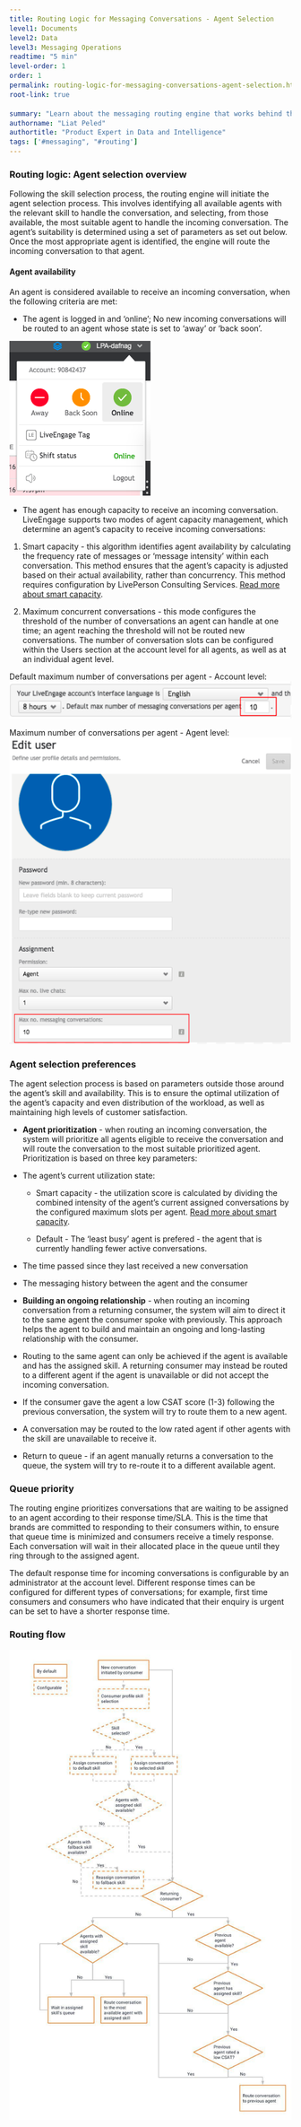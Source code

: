 ```yaml
---
title: Routing Logic for Messaging Conversations - Agent Selection
level1: Documents
level2: Data
level3: Messaging Operations
readtime: "5 min"
level-order: 1
order: 1
permalink: routing-logic-for-messaging-conversations-agent-selection.html
root-link: true

summary: "Learn about the messaging routing engine that works behind the scenes to select the agent that will handle an incoming conversation."
authorname: "Liat Peled"
authortitle: "Product Expert in Data and Intelligence"
tags: ['#messaging", "#routing']
---
```



### Routing logic: Agent selection overview

Following the skill selection process, the routing engine will initiate the agent selection process. This involves identifying all available agents with the relevant skill to handle the conversation, and selecting, from those available, the most suitable agent to handle the incoming conversation. The agent’s suitability is determined using a set of parameters as set out below. Once the most appropriate agent is identified, the engine will route the incoming conversation to that agent.

#### Agent availability

An agent is considered available to receive an incoming conversation, when the following criteria are met:

* The agent is logged in and ‘online’; No new incoming conversations will be routed to an agent whose state is set to ‘away’ or ‘back soon’.

![status setting](img/online-status-setting.png)

* The agent has enough capacity to receive an incoming conversation.
LiveEngage supports two modes of agent capacity management, which determine an agent’s capacity to receive incoming conversations:

 1. Smart capacity - this algorithm identifies agent availability by calculating the frequency rate of messages or ‘message intensity’ within each conversation. This method ensures that the agent’s capacity is adjusted based on their actual availability, rather than concurrency. This method requires configuration by LivePerson Consulting Services. [Read more about smart capacity](https://s3-eu-west-1.amazonaws.com/ce-sr/CA/Messaging/Smart+capacity.pdf).

 2. Maximum concurrent conversations - this mode configures the threshold of the number of conversations an agent can handle at one time; an agent reaching the threshold will not be routed new conversations. The number of conversation slots can be configured within the Users section at the account level for all agents, as well as at an individual agent level.

Default maximum number of conversations per agent - Account level:
![account settings for conversations](img/settings-number-conversations.png)

Maximum number of conversations per agent - Agent level:
![account settings for conversations agent level](img/conversations-agent-level.png)

### Agent selection preferences

The agent selection process is based on parameters outside those around the agent’s skill and availability. This is to ensure the optimal utilization of the agent’s capacity and even distribution of the workload, as well as maintaining high levels of customer satisfaction.

* **Agent prioritization** - when routing an incoming conversation, the system will prioritize all agents eligible to receive the conversation and will route the conversation to the most suitable prioritized agent. Prioritization is based on three key parameters:

 * The agent’s current utilization state:

   * Smart capacity - the utilization score is calculated by dividing the combined intensity of the agent’s current assigned conversations by the configured maximum slots per agent. [Read more about smart capacity](https://s3-eu-west-1.amazonaws.com/ce-sr/CA/Messaging/Smart+capacity.pdf).

   * Default - The ‘least busy’ agent is prefered - the agent that is currently handling fewer active conversations.

 * The time passed since they last received a new conversation

 * The messaging history between the agent and the consumer

* **Building an ongoing relationship** - when routing an incoming conversation from a returning consumer, the system will aim to direct it to the same agent the consumer spoke with previously. This approach helps the agent to build and maintain an ongoing and long-lasting relationship with the consumer.

 * Routing to the same agent can only be achieved if the agent is available and has the assigned skill. A returning consumer may instead be routed to a different agent if the agent is unavailable or did not accept the incoming conversation.

 * If the consumer gave the agent a low CSAT score (1-3) following the previous conversation, the system will try to route them to a new agent.
* A conversation may be routed to the low rated agent if other agents with the skill are unavailable to receive it.

* Return to queue - if an agent manually returns a conversation to the queue, the system will try to re-route it to a different available agent.

### Queue priority

The routing engine prioritizes conversations that are waiting to be assigned to an agent according to their response time/SLA. This is the time that brands are committed to responding to their consumers within, to ensure that queue time is minimized and consumers receive a timely response. Each conversation will wait in their allocated place in the queue until they ring through to the assigned agent.

The default response time for incoming conversations is configurable by an administrator at the account level. Different response times can be configured for different types of conversations; for example, first time consumers and consumers who have indicated that their enquiry is urgent can be set to have a shorter response time.

### Routing flow

![routing flow](img/routing-flow.jpg)
